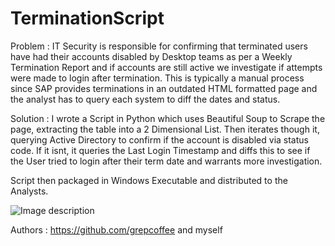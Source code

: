 # TerminationScript

Problem : 
IT Security is responsible for confirming that terminated users have had their accounts disabled by Desktop teams as per a Weekly Termination Report and if accounts are still active we investigate if attempts were made to login after termination. 
 This is typically a manual process since SAP provides terminations in an outdated HTML formatted page and the analyst has to query each system to diff the dates and status.

Solution : 
I wrote a Script in Python which uses Beautiful Soup to Scrape the page, extracting the table into a 2 Dimensional List. Then iterates though it, querying Active Directory to confirm if the account is disabled via status code. If it isnt, it queries the Last Login Timestamp and diffs this to see if the User tried to login after their term date and warrants more investigation. 

Script then packaged in Windows Executable and distributed to the Analysts. 

![Image description](http://lh3.googleusercontent.com/Mk4Wiaol11g-PiUYmcPTb630fsnirFzeIRRzlNM7oHWzTI20-xQgtyZHoKVq8trsOROzvL1HPwYKTP3tEA2KviFLXVQBCdDrninxJJlLU1LSLIldo5YUdNHbzT24u35SVjMo8ymQ2GOwoxMN6RB93ObD6kQrqYgj6_XQSXMm18mWEj8rOqZZ2irlb3AYC1Tayal4XJl9SzPZBpa2AmWa7ts-ZKTLbNZPCikwigwxJMpAEJy2wYyW76D194GPMkVcEagveEE4-GvzZ2JtGPNuTXIUTDyvFG0HRid_HYN76_2B4aKtaQaV2Sju3p3F2hU9N-BQb6i0GTFVCECJNFQlaJ_8r3UD0RNcf9i42HO8KqYQeH5ClQ_wK2gpvDbuanOgkuB45QEpEzf6mOaNj3un9W3UM64rrgfQEoNytUFuCRqxSdNrEVZDw3Ks35Nc6gRcTaLpx6GXJQKKoTILGkEKXbxNv8fMJ5B9NF530pQb0fdmCEcHMf_TmLytpo-jL6-bfJcm80rMtlXnv2GlwVgz3LqsL4yAoh88zhRIv3bFNAWQp-EvEYSev7TXCLoUtrObqiWahw8ltLzjhQ1Aa3kvrQEv4w1TBZQ2EU3J0lLKxd_4KqYkwNTX1KK-2mZ8TyomUgagEhXjA3K4ERduDgnUM9cfMYef1Xz4b9_L_p9fPkw8Kvc6yqRUkn2-wQ3m0hg=w1160-h760-no)

Authors : https://github.com/grepcoffee and myself 
